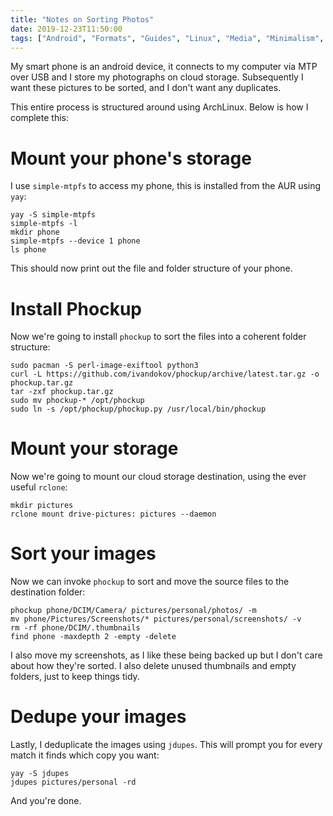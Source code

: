 ```yaml
---
title: "Notes on Sorting Photos"
date: 2019-12-23T11:50:00
tags: ["Android", "Formats", "Guides", "Linux", "Media", "Minimalism", "Snippets", "Software"]
---
```


My smart phone is an android device, it connects to my computer via MTP over USB and I store my photographs on cloud storage. Subsequently I want these pictures to be sorted, and I don't want any duplicates.

This entire process is structured around using ArchLinux. Below is how I complete this:

# Mount your phone's storage
I use `simple-mtpfs` to access my phone, this is installed from the AUR using `yay`:
```
yay -S simple-mtpfs
simple-mtpfs -l
mkdir phone
simple-mtpfs --device 1 phone
ls phone
```
This should now print out the file and folder structure of your phone.

# Install Phockup
Now we're going to install `phockup` to sort the files into a coherent folder structure:
```
sudo pacman -S perl-image-exiftool python3
curl -L https://github.com/ivandokov/phockup/archive/latest.tar.gz -o phockup.tar.gz
tar -zxf phockup.tar.gz
sudo mv phockup-* /opt/phockup
sudo ln -s /opt/phockup/phockup.py /usr/local/bin/phockup
```

# Mount your storage
Now we're going to mount our cloud storage destination, using the ever useful `rclone`:
```
mkdir pictures
rclone mount drive-pictures: pictures --daemon
```

# Sort your images
Now we can invoke `phockup` to sort and move the source files to the destination folder:
```
phockup phone/DCIM/Camera/ pictures/personal/photos/ -m
mv phone/Pictures/Screenshots/* pictures/personal/screenshots/ -v
rm -rf phone/DCIM/.thumbnails
find phone -maxdepth 2 -empty -delete
```
I also move my screenshots, as I like these being backed up but I don't care about how they're sorted.
I also delete unused thumbnails and empty folders, just to keep things tidy.

# Dedupe your images
Lastly, I deduplicate the images using `jdupes`. This will prompt you for every match it finds which copy you want:
```
yay -S jdupes
jdupes pictures/personal -rd
```

And you're done.
